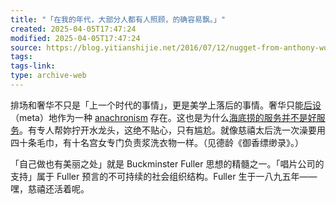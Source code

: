 ```yaml
---
title: "「在我的年代，大部分人都有人照顾，的确容易飘。」"
created: 2025-04-05T17:47:24
modified: 2025-04-05T17:47:24
source: https://blog.yitianshijie.net/2016/07/12/nugget-from-anthony-wong-interview-u-magazine-hk-2016/
tags:
tags-link:
type: archive-web
---
```

排场和奢华不只是「上一个时代的事情」，更是美学上落后的事情。奢华只能[后设](https://www.zhihu.com/question/22463701/answer/22004638)（meta）地作为一种 [anachronism](https://en.wikipedia.org/wiki/Anachronism) 存在。这也是为什么[海底捞的服务并不是好服务](http://www.vjmedia.com.hk/articles/2016/07/08/137846/)。有专人帮妳拧开水龙头，这绝不贴心，只有尴尬。就像慈禧太后洗一次澡要用四十条毛巾，有十名宫女专门负责浆洗衣物一样。（见德龄《御香缥缈录》。）

「自己做也有美丽之处」就是 Buckminster Fuller 思想的精髓之一。「唱片公司的支持」属于 Fuller 预言的不可持续的社会组织结构。Fuller 生于一八九五年——嘿，慈禧还活着呢。